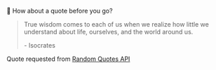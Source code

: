 📣 How about a quote before you go?

> True wisdom comes to each of us when we realize how little we understand about life, ourselves, and the world around us.
>
> <p>- Isocrates</p>

Quote requested from [Random Quotes API](https://github.com/lukePeavey/quotable)
